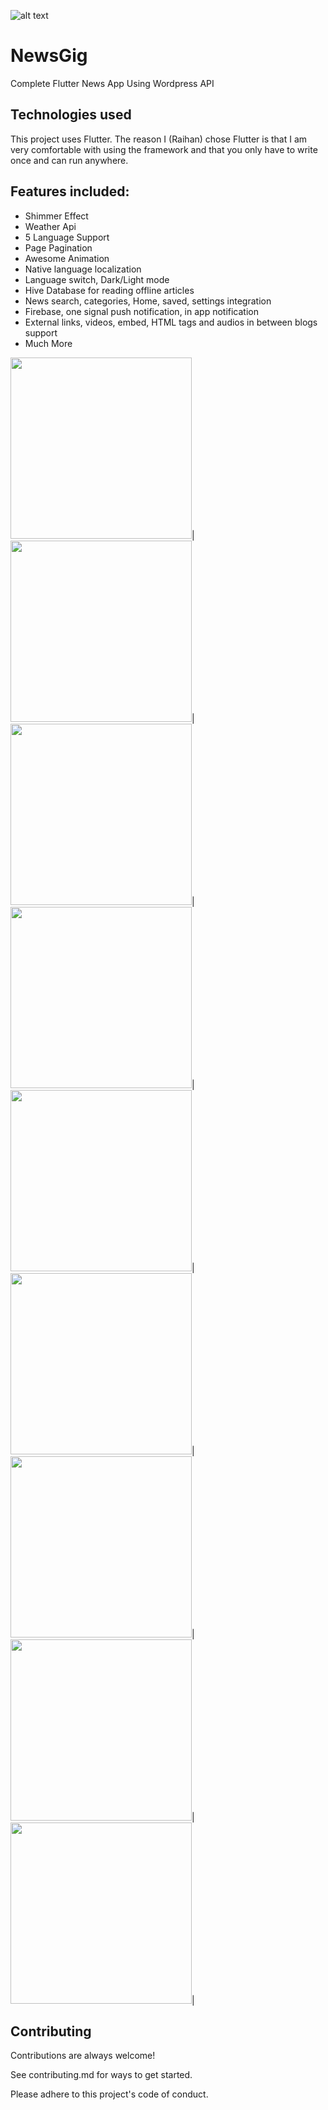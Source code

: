 
![alt text](https://raw.githubusercontent.com/ihraihan/Complete-Flutter-News-App/master/android/app/src/main/res/mipmap-xxxhdpi/ic_launcher.png?raw=true)
# NewsGig

Complete Flutter News App Using Wordpress API

## Technologies used

This project uses Flutter. The reason I (Raihan) chose Flutter is that I am very comfortable with using the framework and that you only have to write once and can run anywhere.

## Features included:
* Shimmer Effect
* Weather Api
* 5 Language Support
* Page Pagination
* Awesome Animation
* Native language localization
* Language switch, Dark/Light mode
* Hive Database for reading offline articles
* News search, categories, Home, saved, settings integration
* Firebase, one signal push notification, in app notification
* External links, videos, embed, HTML tags and audios in between blogs support
* Much More

<img src="https://github.com/ihraihan/Complete-Flutter-News-App/blob/master/screenshots/1%20(1).jpg" width="290">|&nbsp;
<img src="https://github.com/ihraihan/Complete-Flutter-News-App/blob/master/screenshots/1%20(3).jpg" width="290">|&nbsp;
<img src="https://github.com/ihraihan/Complete-Flutter-News-App/blob/master/screenshots/1%20(7).jpg" width="290">|&nbsp;&nbsp;
<img src="https://github.com/ihraihan/Complete-Flutter-News-App/blob/master/screenshots/1%20(9).jpg" width="290">|&nbsp;
<img src="https://github.com/ihraihan/Complete-Flutter-News-App/blob/master/screenshots/1%20(6).jpg" width="290">|&nbsp;
<img src="https://github.com/ihraihan/Complete-Flutter-News-App/blob/master/screenshots/1%20(10).jpg" width="290">|&nbsp;
<img src="https://github.com/ihraihan/Complete-Flutter-News-App/blob/master/screenshots/1%20(2).jpg" width="290">|&nbsp;
<img src="https://github.com/ihraihan/Complete-Flutter-News-App/blob/master/screenshots/1%20(8).jpg" width="290">|&nbsp;
<img src="https://github.com/ihraihan/Complete-Flutter-News-App/blob/master/screenshots/1%20(5).jpg" width="290">|


## Contributing
Contributions are always welcome!

See contributing.md for ways to get started.

Please adhere to this project's code of conduct.
